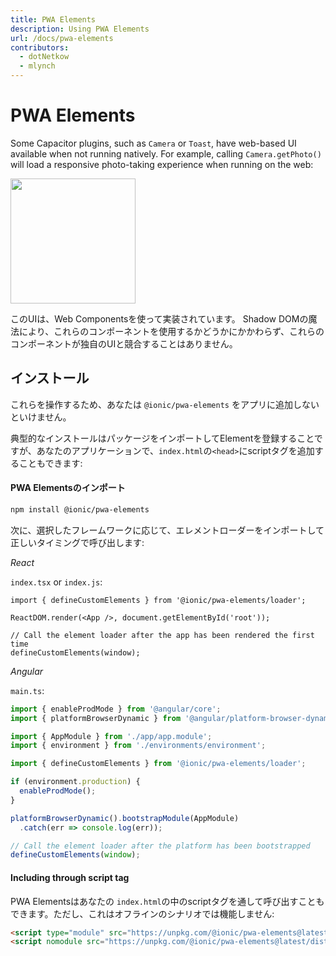 ```yaml
---
title: PWA Elements
description: Using PWA Elements
url: /docs/pwa-elements
contributors:
  - dotNetkow
  - mlynch
---
```


# PWA Elements

<p class="intro">Some Capacitor plugins, such as <code>Camera</code> or <code>Toast</code>, have web-based UI available when not running natively. For example, calling <code>Camera.getPhoto()</code> will 
load a responsive photo-taking experience when running on the web:</p>

<img src="/assets/img/docs/pwa-elements.png" style="height: 200px" />

このUIは、Web Componentsを使って実装されています。
Shadow DOMの魔法により、これらのコンポーネントを使用するかどうかにかかわらず、これらのコンポーネントが独自のUIと競合することはありません。

## インストール

これらを操作するため、あなたは `@ionic/pwa-elements` をアプリに追加しないといけません。

典型的なインストールはパッケージをインポートしてElementを登録することですが、あなたのアプリケーションで、`index.html`の`<head>`にscriptタグを追加することもできます:

#### PWA Elementsのインポート

```bash
npm install @ionic/pwa-elements
```

次に、選択したフレームワークに応じて、エレメントローダーをインポートして正しいタイミングで呼び出します:

_React_

`index.tsx` or `index.js`:

```tsx
import { defineCustomElements } from '@ionic/pwa-elements/loader';

ReactDOM.render(<App />, document.getElementById('root'));

// Call the element loader after the app has been rendered the first time
defineCustomElements(window);
```

_Angular_

`main.ts`:

```typescript
import { enableProdMode } from '@angular/core';
import { platformBrowserDynamic } from '@angular/platform-browser-dynamic';

import { AppModule } from './app/app.module';
import { environment } from './environments/environment';

import { defineCustomElements } from '@ionic/pwa-elements/loader';

if (environment.production) {
  enableProdMode();
}

platformBrowserDynamic().bootstrapModule(AppModule)
  .catch(err => console.log(err));

// Call the element loader after the platform has been bootstrapped
defineCustomElements(window);
```

#### Including through script tag

PWA Elementsはあなたの `index.html`の中のscriptタグを通して呼び出すこともできます。ただし、これはオフラインのシナリオでは機能しません:

```html
<script type="module" src="https://unpkg.com/@ionic/pwa-elements@latest/dist/ionicpwaelements/ionicpwaelements.esm.js"></script>
<script nomodule src="https://unpkg.com/@ionic/pwa-elements@latest/dist/ionicpwaelements/ionicpwaelements.js"></script>
```
